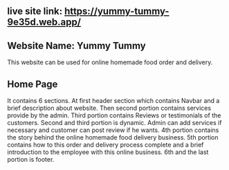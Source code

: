 ## live site link: https://yummy-tummy-9e35d.web.app/

## Website Name: Yummy Tummy
This website can be used for online homemade food order and delivery.

## Home Page
It contains 6 sections. At first header section which contains Navbar and a brief description about website. Then second portion contains services provide by the admin. Third portion contains Reviews or testimonials of the customers. Second and third portion is dynamic. Admin can add services if necessary and customer can post review if he wants. 4th portion contains the story behind the online homemade food delivery business. 5th portion contains how to this order and delivery process complete and a brief introduction to the employee with this online business. 6th and the last portion is footer.